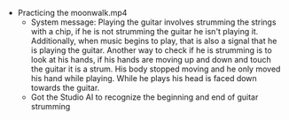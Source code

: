 - Practicing the moonwalk.mp4
    - System message: Playing the guitar involves strumming the strings with a chip, if he is not strumming the guitar he isn't playing it. Additionally, when music begins to play, that is also a signal that he is playing the guitar. Another way to check if he is strumming is to look at his hands, if his hands are moving up and down and touch the guitar it is a strum. His body stopped moving and he only moved his hand while playing. While he plays his head is faced down towards the guitar.
    - Got the Studio AI to recognize the beginning and end of guitar strumming
